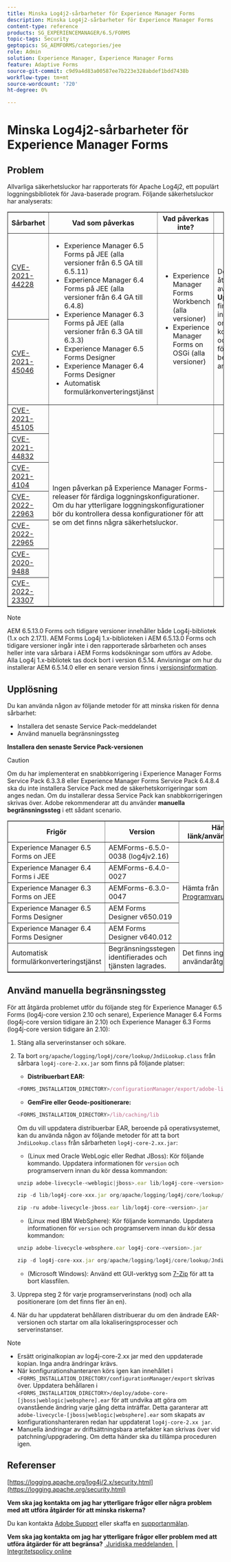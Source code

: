 ```yaml
---
title: Minska Log4j2-sårbarheter för Experience Manager Forms
description: Minska Log4j2-sårbarheter för Experience Manager Forms
content-type: reference
products: SG_EXPERIENCEMANAGER/6.5/FORMS
topic-tags: Security
geptopics: SG_AEMFORMS/categories/jee
role: Admin
solution: Experience Manager, Experience Manager Forms
feature: Adaptive Forms
source-git-commit: c9d9a4d83a00587ee7b223e328abdef1bdd7438b
workflow-type: tm+mt
source-wordcount: '720'
ht-degree: 0%

---
```


# Minska Log4j2-sårbarheter för Experience Manager Forms

## Problem

Allvarliga säkerhetsluckor har rapporterats för Apache Log4j2, ett populärt loggningsbibliotek för Java-baserade program. Följande säkerhetsluckor har analyserats:

<table border="1">
  <tr>
    <th>Sårbarhet</th>
    <th>Vad som påverkas</th>
    <th>Vad påverkas inte?</th>
    <th>Status</th>
  </tr>
  <tr>
    <td><a href="https://cve.mitre.org/cgi-bin/cvename.cgi?name=2021-44228">CVE-2021-44228</a></td>
    <td rowspan="2">
      <ul>
        <li>Experience Manager 6.5 Forms på JEE (alla versioner från 6.5 GA till 6.5.11)</li>
        <li>Experience Manager 6.4 Forms på JEE (alla versioner från 6.4 GA till 6.4.8)</li>
        <li>Experience Manager 6.3 Forms på JEE (alla versioner från 6.3 GA till 6.3.3)</li>
        <li>Experience Manager 6.5 Forms Designer</li>
        <li>Experience Manager 6.4 Forms Designer</li>
        <li>Automatisk formulärkonverteringstjänst</li>
      </ul>
    </td>
    <td rowspan="2">
      <ul>
        <li>Experience Manager Forms Workbench (alla versioner)</li>
        <li>Experience Manager Forms on OSGi (alla versioner)</li>
      </ul>
    </td>
    <td rowspan="2">
      De här har åtgärdats. I avsnittet <strong>Upplösning</strong> finns information om korrigeringar och åtgärder för att begränsa användningen.
    </td>
  </tr>
  <tr>
    <td><a href="https://cve.mitre.org/cgi-bin/cvename.cgi?name=2021-45046">CVE-2021-45046</a></td>
  </tr>
  <tr>
    <td><a href="https://cve.mitre.org/cgi-bin/cvename.cgi?name=CVE-2021-45105">CVE-2021-45105</a></td>
    <td rowspan="9" colspan="2">
      Ingen påverkan på Experience Manager Forms-releaser för färdiga loggningskonfigurationer. Om du har ytterligare loggningskonfigurationer bör du kontrollera dessa konfigurationer för att se om det finns några säkerhetsluckor.
    </td>
  </tr>
  <tr><td><a href="https://cve.mitre.org/cgi-bin/cvename.cgi?name=2021-44832">CVE-2021-44832</a></td><td></td></tr>
  <tr><td><a href="https://cve.mitre.org/cgi-bin/cvename.cgi?name=2021-4104">CVE-2021-4104</a></td><td></td></tr>
  <tr><td><a href="https://cve.mitre.org/cgi-bin/cvename.cgi?name=CVE-2022-22963">CVE-2022-22963</a></td><td></td></tr>
  <tr><td><a href="https://cve.mitre.org/cgi-bin/cvename.cgi?name=CVE-2022-22965">CVE-2022-22965</a></td><td></td></tr>
  <tr><td><a href="https://cve.mitre.org/cgi-bin/cvename.cgi?name=CVE-2020-9488">CVE-2020-9488</a></td><td></td></tr>
  <tr><td><a href="https://cve.mitre.org/cgi-bin/cvename.cgi?name=CVE-2022-23302">CVE-2022-23307</a></td><td></td></tr>
</table>

>[!NOTE]
> 
> AEM 6.5.13.0 Forms och tidigare versioner innehåller både Log4j-bibliotek (1.x och 2.17.1). AEM Forms Log4j 1.x-biblioteken i AEM 6.5.13.0 Forms och tidigare versioner ingår inte i den rapporterade sårbarheten och anses heller inte vara sårbara i AEM Forms kodsökningar som utförs av Adobe. Alla Log4j 1.x-bibliotek tas dock bort i version 6.5.14. Anvisningar om hur du installerar AEM 6.5.14.0 eller en senare version finns i [versionsinformation](https://experienceleague.adobe.com/sv/docs/experience-manager-65/content/release-notes/release-notes).

## Upplösning

Du kan använda någon av följande metoder för att minska risken för denna sårbarhet:

* Installera det senaste Service Pack-meddelandet
* Använd manuella begränsningssteg

**Installera den senaste Service Pack-versionen**

>[!CAUTION]
> 
> Om du har implementerat en snabbkorrigering i Experience Manager Forms Service Pack 6.3.3.8 eller Experience Manager Forms Service Pack 6.4.8.4 ska du inte installera Service Pack med de säkerhetskorrigeringar som anges nedan. Om du installerar dessa Service Pack kan snabbkorrigeringen skrivas över. Adobe rekommenderar att du använder **manuella begränsningssteg** i ett sådant scenario.

<table border="1" cellpadding="8" cellspacing="0">
  <thead>
    <tr>
      <th>Frigör</th>
      <th>Version</th>
      <th>Hämta länk/användaråtgärd</th>
    </tr>
  </thead>
  <tbody>
    <tr>
      <td>Experience Manager 6.5 Forms on JEE</td>
      <td>AEMForms-6.5.0-0038 (log4jv2.16)</td>
      <td rowspan="5">Hämta från <a href="https://auth.services.adobe.com/en_US/index.html?callback=https%3A%2F%2Fims-na1.adobelogin.com%2Fims%2Fadobeid%2Fexc_app%2FAdobeID%2Ftoken%3Fredirect_uri%3Dhttps%253A%252F%252Fexperience.adobe.com%252F%2523old_hash%253Dold_hash%253D%252523%25252Fdownloads%2526from_ims%253Dtrue%253Fclient_id%253Dexc_app%2526api%253Dauthorize%2526scope%253Dab.manage%252Caccount_cluster.read%252Cadditional_info%252Cadditional_info.job_function%252Cadditional_info.projectedProductContext%252Cadditional_info.roles%252CAdobeID%252Cadobeio.appregistry.read%252Cadobeio_api%252Caudiencemanager_api%252Ccreative_cloud%252Cmps%252Copenid%252Corg.read%252Cpps.read%252Cread_organizations%252Cread_pc%252Cread_pc.acp%252Cread_pc.dma_tartan%252Csession%26state%3D%257B%2522jslibver%2522%253A%2522v2-v0.31.0-2-g1e8a8a8%2522%252C%2522nonce%2522%253A%25223811059492261787%2522%257D%26code_challenge_method%3Dplain%26use_ms_for_expiry%3Dtrue&client_id=exc_app&scope=ab.manage%2Caccount_cluster.read%2Cadditional_info%2Cadditional_info.job_function%2Cadditional_info.projectedProductContext%2Cadditional_info.roles%2CAdobeID%2Cadobeio.appregistry.read%2Cadobeio_api%2Caudiencemanager_api%2Ccreative_cloud%2Cmps%2Copenid%2Corg.read%2Cpps.read%2Cread_organizations%2Cread_pc%2Cread_pc.acp%2Cread_pc.dma_tartan%2Csession&state=%7B%22jslibver%22%3A%22v2-v0.31.0-2-g1e8a8a8%22%2C%22nonce%22%3A%223811059492261787%22%7D&relay=2cf36844-ac87-4b40-a6fe-9a06cd0a01b8&locale=en_US&flow_type=token&dctx_id=v%3A2%2Cs%2Cf%2Cb8e64530-b013-11ee-a6c1-e721bdec0171&idp_flow_type=login&response_type=token&profile_filter=%7B%22findFirst%22%3Atrue%2C+%22fallbackToAA%22%3Atrue%2C+%22preferForwardProfile%22%3Atrue%2C+%22searchEntireCluster%22%3Afalse%7D%3B+hasPC%28%22dma_tartan%22%29&code_challenge_method=plain&redirect_uri=https%3A%2F%2Fexperience.adobe.com%2F%23old_hash%3Dold_hash%3D%2523%252Fdownloads%26from_ims%3Dtrue%3Fclient_id%3Dexc_app%26api%3Dauthorize%26scope%3Dab.manage%2Caccount_cluster.read%2Cadditional_info%2Cadditional_info.job_function%2Cadditional_info.projectedProductContext%2Cadditional_info.roles%2CAdobeID%2Cadobeio.appregistry.read%2Cadobeio_api%2Caudiencemanager_api%2Ccreative_cloud%2Cmps%2Copenid%2Corg.read%2Cpps.read%2Cread_organizations%2Cread_pc%2Cread_pc.acp%2Cread_pc.dma_tartan%2Csession&use_ms_for_expiry=true#/">Programvarudistribution</a>.</td>
    </tr>
    <tr>
      <td>Experience Manager 6.4 Forms i JEE</td>
      <td>AEMForms-6.4.0-0027</td>
    </tr>
    <tr>
      <td>Experience Manager 6.3 Forms on JEE</td>
      <td>AEMForms-6.3.0-0047</td>
    </tr>
    <tr>
      <td>Experience Manager 6.5 Forms Designer</td>
      <td>AEM Forms Designer v650.019</td>
    </tr>
    <tr>
      <td>Experience Manager 6.4 Forms Designer</td>
      <td>AEM Forms Designer v640.012</td>
    </tr>
    <tr>
      <td>Automatisk formulärkonverteringstjänst</td>
      <td>Begränsningsstegen identifierades och tjänsten lagrades.</td>
      <td>Det finns ingen användaråtgärd.</td>
    </tr>
  </tbody>
</table>

## Använd manuella begränsningssteg

För att åtgärda problemet utför du följande steg för Experience Manager 6.5 Forms (log4j-core version 2.10 och senare), Experience Manager 6.4 Forms (log4j-core version tidigare än 2.10) och Experience Manager 6.3 Forms (log4j-core version tidigare än 2.10):

1. Stäng alla serverinstanser och sökare.

1. Ta bort `org/apache/logging/log4j/core/lookup/JndiLookup.class` från sårbara `log4j-core-2.xx.jar` som finns på följande platser:

   * **Distribuerbart EAR:**

   ```javascript
   <FORMS_INSTALLATION_DIRECTORY>/configurationManager/export/adobe-livecycle-[jboss|weblogic|websphere].ear
   ```

   * **GemFire eller Geode-positionerare:**

   ```javascript
   <FORMS_INSTALLATION_DIRECTORY>/lib/caching/lib
   ```

   Om du vill uppdatera distribuerbar EAR, beroende på operativsystemet, kan du använda någon av följande metoder för att ta bort `JndiLookup.class` från sårbarheten `log4j-core-2.xx.jar`:

   * (Linux med Oracle WebLogic eller Redhat JBoss): Kör följande kommando. Uppdatera informationen för `version` och programservern innan du kör dessa kommandon:

   ```javascript
   unzip adobe-livecycle-<weblogic|jboss>.ear lib/log4j-core-<version>.jar
   ```

   ```javascript
   zip -d lib/log4j-core-xxx.jar org/apache/logging/log4j/core/lookup/JndiLookup.  class
   ```

   ```javascript
   zip -ru adobe-livecycle-jboss.ear lib/log4j-core-<version>.jar
   ```

   * (Linux med IBM WebSphere): Kör följande kommando. Uppdatera informationen för `version` och programservern innan du kör dessa kommandon:

   ```javascript
   unzip adobe-livecycle-websphere.ear log4j-core-<version>.jar
   ```

   ```javascript
   zip -d log4j-core-xxx.jar org/apache/logging/log4j/core/lookup/JndiLookup.class
   ```

   * (Microsoft Windows): Använd ett GUI-verktyg som [7-Zip](https://www.7-zip.org/) för att ta bort klassfilen.
1. Upprepa steg 2 för varje programserverinstans (nod) och alla positionerare (om det finns fler än en).

1. När du har uppdaterat behållaren distribuerar du om den ändrade EAR-versionen och startar om alla lokaliseringsprocesser och serverinstanser.

>[!NOTE]
> 
> * Ersätt originalkopian av log4j-core-2.xx jar med den uppdaterade kopian. Inga andra ändringar krävs.
> * När konfigurationshanteraren körs igen kan innehållet i `<FORMS_INSTALLATION_DIRECTORY/configurationManager/export` skrivas över.   Uppdatera behållaren i `<FORMS_INSTALLATION_DIRECTORY>/deploy/adobe-core-[jboss|weblogic|websphere].ear` för att undvika att göra om ovanstående ändring varje gång detta inträffar. Detta garanterar att `adobe-livecycle-[jboss|weblogic|websphere].ear` som skapats av konfigurationshanteraren redan har uppdaterat `log4j-core-2.xx jar`.
> * Manuella ändringar av driftsättningsbara artefakter kan skrivas över vid patchning/uppgradering. Om detta händer ska du tillämpa proceduren igen.

## Referenser

[https://logging.apache.org/log4j/2.x/security.html](https://logging.apache.org/security.html)

**Vem ska jag kontakta om jag har ytterligare frågor eller några problem med att utföra åtgärder för att minska riskerna?**

Du kan kontakta [Adobe Support](https://experienceleague.adobe.com/sv?lang=en&support-solution=Experience+Manager#support) eller skaffa en [supportanmälan](https://experienceleague.adobe.com/sv/docs/customer-one/using/home#submit-ticket).

**Vem ska jag kontakta om jag har ytterligare frågor eller problem med att utföra åtgärder för att begränsa?**
[&#x200B; Juridiska meddelanden &#x200B;](https://helpx.adobe.com/se/legal/legal-notices.html)    |    [Integritetspolicy online](https://www.adobe.com/privacy.html)